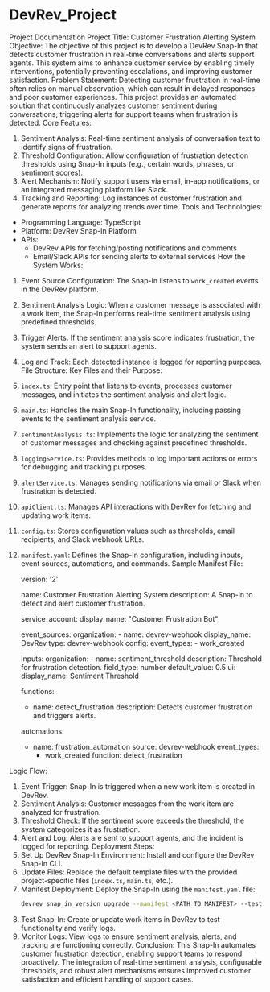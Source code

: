 # DevRev_Project
Project Documentation
Project Title:
Customer Frustration Alerting System
Objective:
The objective of this project is to develop a DevRev Snap-In that detects customer frustration in real-time conversations and alerts support agents. This system aims to enhance customer service by enabling timely interventions, potentially preventing escalations, and improving customer satisfaction.
Problem Statement:
Detecting customer frustration in real-time often relies on manual observation, which can result in delayed responses and poor customer experiences. This project provides an automated solution that continuously analyzes customer sentiment during conversations, triggering alerts for support teams when frustration is detected.
Core Features:
1. Sentiment Analysis: Real-time sentiment analysis of conversation text to identify signs of frustration.
2. Threshold Configuration: Allow configuration of frustration detection thresholds using Snap-In inputs (e.g., certain words, phrases, or sentiment scores).
3. Alert Mechanism: Notify support users via email, in-app notifications, or an integrated messaging platform like Slack.
4. Tracking and Reporting: Log instances of customer frustration and generate reports for analyzing trends over time.
Tools and Technologies:
- Programming Language: TypeScript
- Platform: DevRev Snap-In Platform
- APIs:
  - DevRev APIs for fetching/posting notifications and comments
  - Email/Slack APIs for sending alerts to external services
How the System Works:
1. Event Source Configuration: The Snap-In listens to `work_created` events in the DevRev platform.
2. Sentiment Analysis Logic: When a customer message is associated with a work item, the Snap-In performs real-time sentiment analysis using predefined thresholds.
3. Trigger Alerts: If the sentiment analysis score indicates frustration, the system sends an alert to support agents.
4. Log and Track: Each detected instance is logged for reporting purposes.
File Structure:
Key Files and their Purpose:
1. `index.ts`: Entry point that listens to events, processes customer messages, and initiates the sentiment analysis and alert logic.
2. `main.ts`: Handles the main Snap-In functionality, including passing events to the sentiment analysis service.
3. `sentimentAnalysis.ts`: Implements the logic for analyzing the sentiment of customer messages and checking against predefined thresholds.
4. `loggingService.ts`: Provides methods to log important actions or errors for debugging and tracking purposes.
5. `alertService.ts`: Manages sending notifications via email or Slack when frustration is detected.
6. `apiClient.ts`: Manages API interactions with DevRev for fetching and updating work items.
7. `config.ts`: Stores configuration values such as thresholds, email recipients, and Slack webhook URLs.
8. `manifest.yaml`: Defines the Snap-In configuration, including inputs, event sources, automations, and commands.
Sample Manifest File:

    version: '2'

    name: Customer Frustration Alerting System
    description: A Snap-In to detect and alert customer frustration.

    service_account:
      display_name: "Customer Frustration Bot"

    event_sources:
      organization:
        - name: devrev-webhook
          display_name: DevRev
          type: devrev-webhook
          config:
            event_types:
              - work_created

    inputs:
      organization:
        - name: sentiment_threshold
          description: Threshold for frustration detection.
          field_type: number
          default_value: 0.5
          ui:
            display_name: Sentiment Threshold

    functions:
      - name: detect_frustration
        description: Detects customer frustration and triggers alerts.

    automations:
      - name: frustration_automation
        source: devrev-webhook
        event_types:
          - work_created
        function: detect_frustration
    
Logic Flow:
1. Event Trigger: Snap-In is triggered when a new work item is created in DevRev.
2. Sentiment Analysis: Customer messages from the work item are analyzed for frustration.
3. Threshold Check: If the sentiment score exceeds the threshold, the system categorizes it as frustration.
4. Alert and Log: Alerts are sent to support agents, and the incident is logged for reporting.
Deployment Steps:
1. Set Up DevRev Snap-In Environment: Install and configure the DevRev Snap-In CLI.
2. Update Files: Replace the default template files with the provided project-specific files (`index.ts`, `main.ts`, etc.).
3. Manifest Deployment: Deploy the Snap-In using the `manifest.yaml` file:
   ```bash
   devrev snap_in_version upgrade --manifest <PATH_TO_MANIFEST> --testing-url <URL>
   ```
4. Test Snap-In: Create or update work items in DevRev to test functionality and verify logs.
5. Monitor Logs: View logs to ensure sentiment analysis, alerts, and tracking are functioning correctly.
Conclusion:
This Snap-In automates customer frustration detection, enabling support teams to respond proactively. The integration of real-time sentiment analysis, configurable thresholds, and robust alert mechanisms ensures improved customer satisfaction and efficient handling of support cases.
